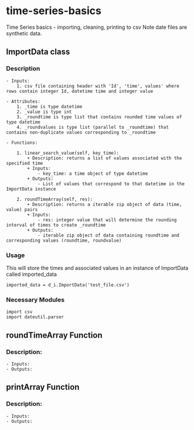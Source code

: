 # time-series-basics
Time Series basics - importing, cleaning, printing to csv
Note date files are synthetic data.

## ImportData class

### Description

    - Inputs:
        1. csv file containing header with 'Id', 'time', values' where rows contain integer Id, datetime time and integer value 
    
    - Attributes:
        1. _time is type datetime
        2. _value is type int
        3. _roundtime is type list that contains rounded time values of type datetime
        4. _roundvalues is type list (parallel to _roundtime) that contains non-duplicate values corresponding to _roundtime 
    
    - Functions:
        
        1. linear_search_value(self, key_time):
            + Description: returns a list of values associated with the specified time
            + Inputs:
                - key_time: a time object of type datetime
            + Outputs:
                - List of values that correspond to that datetime in the ImportData instance
        
        2. roundTimeArray(self, res):
            + Description: returns a iterable zip object of data (time, value) pairs
            + Inputs:
                - res: integer value that will determine the rounding interval of times to create _roundtime
            + Outputs:
                - iterable zip object of data containing roundtime and corresponding values (roundtime, roundvalue)
            
    
### Usage

This will store the times and associated values in an instance of ImportData called imported_data
```
imported_data = d_i.ImportData('test_file.csv')
```

### Necessary Modules

```
import csv
import dateutil.parser
```

## roundTimeArray Function

### Description:

    - Inputs:
    - Outputs:

## printArray Function

### Description:

    - Inputs:
    - Outputs: